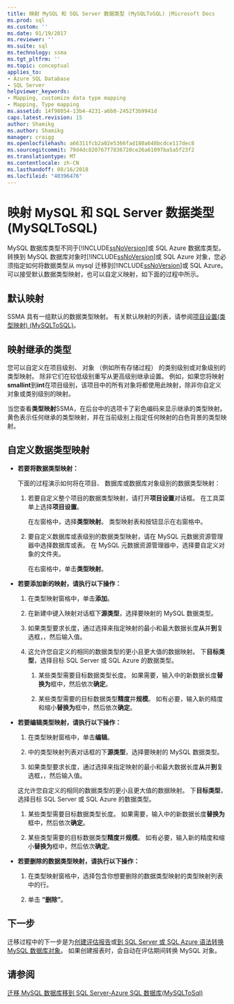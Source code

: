 ```yaml
---
title: 映射 MySQL 和 SQL Server 数据类型 (MySQLToSQL) |Microsoft Docs
ms.prod: sql
ms.custom: ''
ms.date: 01/19/2017
ms.reviewer: ''
ms.suite: sql
ms.technology: ssma
ms.tgt_pltfrm: ''
ms.topic: conceptual
applies_to:
- Azure SQL Database
- SQL Server
helpviewer_keywords:
- Mapping, customize data type mapping
- Mapping, Type mapping
ms.assetid: 14f98054-13b4-4231-a6b0-2452f3b9941d
caps.latest.revision: 15
author: Shamikg
ms.author: Shamikg
manager: craigg
ms.openlocfilehash: a66311fcb2a02e5366fad180a648bcdce117dec8
ms.sourcegitcommit: 79d4dc820767f7836720ce26a61097ba5a5f23f2
ms.translationtype: MT
ms.contentlocale: zh-CN
ms.lasthandoff: 08/16/2018
ms.locfileid: "40396476"
---
```

# <a name="mapping-mysql-and-sql-server-data-types-mysqltosql"></a>映射 MySQL 和 SQL Server 数据类型 (MySQLToSQL)
MySQL 数据库类型不同于[!INCLUDE[ssNoVersion](../../includes/ssnoversion-md.md)]或 SQL Azure 数据库类型。 转换到 MySQL 数据库对象时[!INCLUDE[ssNoVersion](../../includes/ssnoversion-md.md)]或 SQL Azure 对象，您必须指定如何将数据类型从 mysql 迁移到[!INCLUDE[ssNoVersion](../../includes/ssnoversion-md.md)]或 SQL Azure。 可以接受默认数据类型映射，也可以自定义映射，如下面的过程中所示。  
  
## <a name="default-mappings"></a>默认映射  
SSMA 具有一组默认的数据类型映射。 有关默认映射的列表，请参阅[项目设置&#40;类型映射&#41; &#40;MySQLToSQL&#41;](../../ssma/mysql/project-settings-type-mapping-mysqltosql.md)。  
  
## <a name="type-mapping-inheritance"></a>映射继承的类型  
您可以自定义在项目级别、 对象 （例如所有存储过程） 的类别级别或对象级别的类型映射。 除非它们在较低级别重写从更高级别继承设置。 例如，如果您将映射**smallint**到**int**在项目级别，该项目中的所有对象将都使用此映射，除非你自定义对象或类别级别的映射。  
  
当您查看**类型映射**SSMA，在后台中的选项卡了彩色编码来显示继承的类型映射。 黄色表示任何继承的类型映射，并在当前级别上指定任何映射的白色背景的类型映射。  
  
## <a name="customizing-data-type-mappings"></a>自定义数据类型映射  
  
-   **若要将数据类型映射：**  
  
    下面的过程演示如何将在项目、 数据库或数据库对象级别的数据类型映射：  
  
    1.  若要自定义整个项目的数据类型映射，请打开**项目设置**对话框。 在工具菜单上选择**项目设置**。  
  
        在左窗格中，选择**类型映射**。 类型映射表和按钮显示在右窗格中。  
  
    2.  要自定义数据库或表级别的数据类型映射，请在 MySQL 元数据资源管理器中选择数据库或表。 在 MySQL 元数据资源管理器中，选择要自定义对象的文件夹。  
  
        在右窗格中，单击**类型映射**。  
  
-   **若要添加新的映射，请执行以下操作：**  
  
    1.  在类型映射窗格中，单击**添加**。  
  
    2.  在新建中键入映射对话框下**源类型**，选择要映射的 MySQL 数据类型。  
  
    3.  如果类型要求长度，通过选择来指定映射的最小和最大数据长度**从**并**到**复选框，，然后输入值。  
  
    4.  这允许您自定义的相同的数据类型的更小且更大值的数据映射。 下**目标类型**，选择目标 SQL Server 或 SQL Azure 的数据类型。  
  
        1.  某些类型需要目标数据类型长度。 如果需要，输入中的新数据长度**替换为**框中，然后依次**确定**。  
  
        2.  某些类型需要的目标数据类型**精度**并**规模**。 如有必要，输入新的精度和缩小**替换为**框中，然后依次**确定**。  
  
-   **若要编辑类型映射，请执行以下操作：**  
  
    1.  在类型映射窗格中，单击**编辑**。  
  
    2.  中的类型映射列表对话框的下**源类型**，选择要映射的 MySQL 数据类型。  
  
    3.  如果类型要求长度，通过选择来指定映射的最小和最大数据长度**从**并**到**复选框，，然后输入值。  
  
    这允许您自定义的相同的数据类型的更小且更大值的数据映射。 下**目标类型**，选择目标 SQL Server 或 SQL Azure 的数据类型。  
  
    1.  某些类型需要目标数据类型长度。 如果需要，输入中的新数据长度**替换为**框中，然后依次**确定**。  
  
    2.  某些类型需要的目标数据类型**精度**并**规模**。 如有必要，输入新的精度和缩小**替换为**框中，然后依次**确定**。  
  
-   **若要删除的数据类型映射，请执行以下操作：**  
  
    1.  在类型映射窗格中，选择包含你想要删除的数据类型映射的类型映射列表中的行。  
  
    2.  单击 **“删除”**。  
  
## <a name="next-step"></a>下一步  
迁移过程中的下一步是为[创建评估报告](assessing-mysql-databases-for-conversion-mysqltosql.md)或[到 SQL Server 或 SQL Azure 语法转换 MySQL 数据库对象](converting-mysql-databases-mysqltosql.md)。 如果创建报表时，会自动在评估期间转换 MySQL 对象。  
  
## <a name="see-also"></a>请参阅  
[迁移 MySQL 数据库移到 SQL Server-Azure SQL 数据库&#40;MySQLToSql&#41;](../../ssma/mysql/migrating-mysql-databases-to-sql-server-azure-sql-db-mysqltosql.md)  
  
